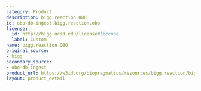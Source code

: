 ```yaml
---
category: Product
description: bigg.reaction OBO
id: obo-db-ingest.bigg.reaction.obo
license:
  id: http://bigg.ucsd.edu/license#license
  label: Custom
name: bigg.reaction OBO
original_source:
- bigg
secondary_source:
- obo-db-ingest
product_url: https://w3id.org/biopragmatics/resources/bigg.reaction/bigg.reaction.obo
layout: product_detail
---
```

